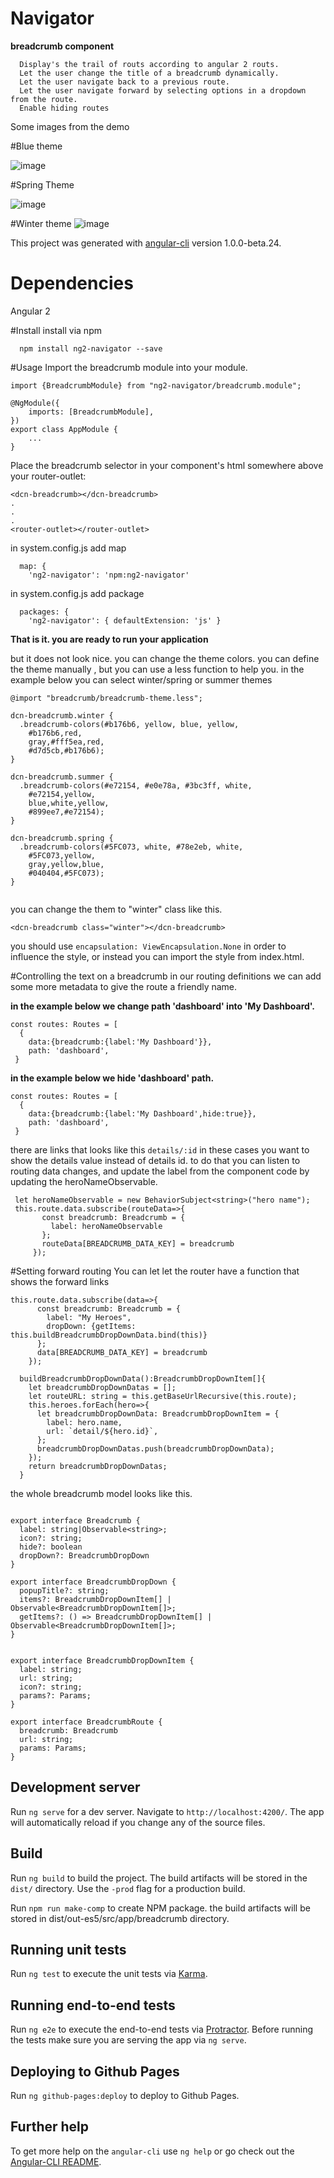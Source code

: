 # Navigator
**breadcrumb component**
 ```
   Display's the trail of routs according to angular 2 routs.
   Let the user change the title of a breadcrumb dynamically.
   Let the user navigate back to a previous route.
   Let the user navigate forward by selecting options in a dropdown from the route.
   Enable hiding routes
 ```
Some images from the demo

#Blue theme

![image](https://cloud.githubusercontent.com/assets/5977156/24284417/339b2686-107c-11e7-85e2-cae461d83ba9.png)


#Spring Theme

![image](https://cloud.githubusercontent.com/assets/5977156/24284432/4434b304-107c-11e7-8d3c-02043e5af5db.png)

#Winter theme
![image](https://cloud.githubusercontent.com/assets/5977156/24284583/0f0f020a-107d-11e7-8dc5-5a7cf8f983d2.png)

This project was generated with [angular-cli](https://github.com/angular/angular-cli) version 1.0.0-beta.24.

# Dependencies
 Angular 2

#Install
install via npm
```
  npm install ng2-navigator --save
```
#Usage
Import the breadcrumb module into your module.
```
import {BreadcrumbModule} from "ng2-navigator/breadcrumb.module";

@NgModule({
    imports: [BreadcrumbModule],
})
export class AppModule {
    ...
}
```
Place the breadcrumb selector in your component's html somewhere above your router-outlet:
```
<dcn-breadcrumb></dcn-breadcrumb>
.
.
.
<router-outlet></router-outlet>
```
in system.config.js add map
```$xslt
  map: {
    'ng2-navigator': 'npm:ng2-navigator'
```
in system.config.js add package
```$xslt
  packages: {
    'ng2-navigator': { defaultExtension: 'js' }
```

**That is it. you are ready to run your application**

but it does not look nice.
you can change the theme colors.
you can define the theme manually , but you can use a less function to help you.
in the example below you can select winter/spring or summer themes
```$xslt
@import "breadcrumb/breadcrumb-theme.less";

dcn-breadcrumb.winter {
  .breadcrumb-colors(#b176b6, yellow, blue, yellow,
    #b176b6,red,
    gray,#fff5ea,red,
    #d7d5cb,#b176b6);
}

dcn-breadcrumb.summer {
  .breadcrumb-colors(#e72154, #e0e78a, #3bc3ff, white,
    #e72154,yellow,
    blue,white,yellow,
    #899ee7,#e72154);
}

dcn-breadcrumb.spring {
  .breadcrumb-colors(#5FC073, white, #78e2eb, white,
    #5FC073,yellow,
    gray,yellow,blue,
    #040404,#5FC073);
}


```
you can change the them to "winter" class like this.
```$xslt
<dcn-breadcrumb class="winter"></dcn-breadcrumb>
```
you should use ```encapsulation: ViewEncapsulation.None```  in order to influence the style, or instead you can import the style from index.html.


#Controlling the text on a breadcrumb
in our routing definitions we can add some more metadata to give the route a friendly name.

**in the example below we change path 'dashboard' into 'My Dashboard'.** 

```$xslt
const routes: Routes = [
  {
    data:{breadcrumb:{label:'My Dashboard'}},
    path: 'dashboard',
 }
```

**in the example below we hide 'dashboard' path.**


```$xslt
const routes: Routes = [
  {
    data:{breadcrumb:{label:'My Dashboard',hide:true}},
    path: 'dashboard',
 }
```

there are links that looks like this ```details/:id```
in these cases you want to show the details value instead of details id.
to do that you can listen to routing data changes, and update the label from the component code by updating the heroNameObservable.
```$xslt
 let heroNameObservable = new BehaviorSubject<string>("hero name");
 this.route.data.subscribe(routeData=>{
       const breadcrumb: Breadcrumb = {
         label: heroNameObservable
       };
       routeData[BREADCRUMB_DATA_KEY] = breadcrumb
     });
```

#Setting forward routing
You can let let the router have a function that shows the forward links
```$xslt
this.route.data.subscribe(data=>{
      const breadcrumb: Breadcrumb = {
        label: "My Heroes",
        dropDown: {getItems: this.buildBreadcrumbDropDownData.bind(this)}
      };
      data[BREADCRUMB_DATA_KEY] = breadcrumb
    });
    
  buildBreadcrumbDropDownData():BreadcrumbDropDownItem[]{
    let breadcrumbDropDownDatas = [];
    let routeURL: string = this.getBaseUrlRecursive(this.route);
    this.heroes.forEach(hero=>{
      let breadcrumbDropDownData: BreadcrumbDropDownItem = {
        label: hero.name,
        url: `detail/${hero.id}`,
      };
      breadcrumbDropDownDatas.push(breadcrumbDropDownData);
    });
    return breadcrumbDropDownDatas;
  }

```


the whole breadcrumb model looks like this.
```$xslt

export interface Breadcrumb {
  label: string|Observable<string>;
  icon?: string;
  hide?: boolean
  dropDown?: BreadcrumbDropDown
}

export interface BreadcrumbDropDown {
  popupTitle?: string;
  items?: BreadcrumbDropDownItem[] |  Observable<BreadcrumbDropDownItem[]>;
  getItems?: () => BreadcrumbDropDownItem[] |  Observable<BreadcrumbDropDownItem[]>;
}


export interface BreadcrumbDropDownItem {
  label: string;
  url: string;
  icon?: string;
  params?: Params;
}

export interface BreadcrumbRoute {
  breadcrumb: Breadcrumb
  url: string;
  params: Params;
}
```


## Development server
Run `ng serve` for a dev server. Navigate to `http://localhost:4200/`. The app will automatically reload if you change any of the source files.

## Build

Run `ng build` to build the project. The build artifacts will be stored in the `dist/` directory. Use the `-prod` flag for a production build.

Run `npm run make-comp` to create NPM package. the build artifacts will be stored in dist/out-es5/src/app/breadcrumb directory.

## Running unit tests

Run `ng test` to execute the unit tests via [Karma](https://karma-runner.github.io).

## Running end-to-end tests

Run `ng e2e` to execute the end-to-end tests via [Protractor](http://www.protractortest.org/).
Before running the tests make sure you are serving the app via `ng serve`.

## Deploying to Github Pages

Run `ng github-pages:deploy` to deploy to Github Pages.

## Further help

To get more help on the `angular-cli` use `ng help` or go check out the [Angular-CLI README](https://github.com/angular/angular-cli/blob/master/README.md).
